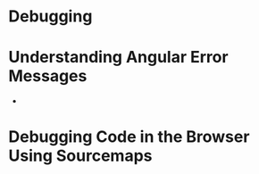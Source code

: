 # Debugging
  # Understanding Angular Error Messages
  -
  # Debugging Code in the Browser Using Sourcemaps